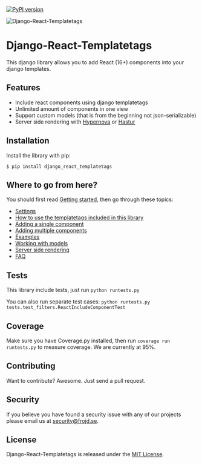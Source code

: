 [![PyPI version](https://badge.fury.io/py/django_react_templatetags.svg)](https://badge.fury.io/py/django_react_templatetags)

![Django-React-Templatetags](https://raw.githubusercontent.com/frojd/django-react-templatetags/develop/img/django-react-templatetags-logo.png)

# Django-React-Templatetags

This django library allows you to add React (16+) components into your django templates.


## Features

- Include react components using django templatetags
- Unlimited amount of components in one view
- Support custom models (that is from the beginning not json-serializable)
- Server side rendering with [Hypernova](https://github.com/airbnb/hypernova) or [Hastur](https://github.com/frojd/Hastur)


## Installation

Install the library with pip:

```
$ pip install django_react_templatetags
```


## Where to go from here?

You should first read [Getting started](https://github.com/Frojd/django-react-templatetags/blob/develop/docs/getting-started.md), then go through these topics:
- [Settings](https://github.com/Frojd/django-react-templatetags/blob/develop/docs/settings.md)
- [How to use the templatetags included in this library](https://github.com/Frojd/django-react-templatetags/blob/develop/docs/templatetags-params.md)
- [Adding a single component](https://github.com/Frojd/django-react-templatetags/blob/develop/docs/example-single-component.md)
- [Adding multiple components](https://github.com/Frojd/django-react-templatetags/blob/develop/docs/example-multiple-components.md)
- [Examples](https://github.com/Frojd/django-react-templatetags/blob/develop/docs/examples.md)
- [Working with models](https://github.com/Frojd/django-react-templatetags/blob/develop/docs/working-with-models.md)
- [Server side rendering](https://github.com/Frojd/django-react-templatetags/blob/develop/docs/server-side-rendering.md)
- [FAQ](https://github.com/Frojd/django-react-templatetags/blob/develop/docs/faq.md)


## Tests

This library include tests, just run `python runtests.py`

You can also run separate test cases: `python runtests.py tests.test_filters.ReactIncludeComponentTest`


## Coverage

Make sure you have Coverage.py installed, then run `coverage run runtests.py` to measure coverage. We are currently at 95%.


## Contributing

Want to contribute? Awesome. Just send a pull request.


## Security

If you believe you have found a security issue with any of our projects please email us at [security@frojd.se](security@frojd.se).


## License

Django-React-Templatetags is released under the [MIT License](http://www.opensource.org/licenses/MIT).
